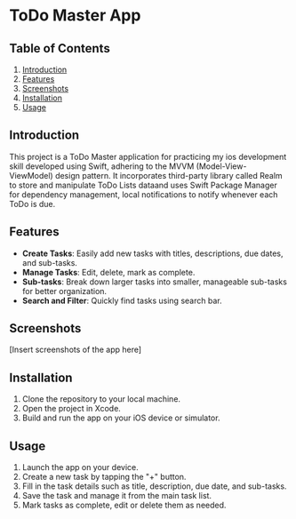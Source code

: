 # ToDo Master App

## Table of Contents
1. [Introduction](#introduction)
2. [Features](#features)
3. [Screenshots](#screenshots)
4. [Installation](#installation)
5. [Usage](#usage)

## Introduction
This project is a ToDo Master application for practicing my ios development skill developed using Swift, adhering to the MVVM (Model-View-ViewModel) design pattern. It incorporates third-party library called Realm to store and manipulate ToDo Lists dataand uses Swift Package Manager for dependency management, local notifications to 
notify whenever each ToDo is due.

## Features
- **Create Tasks**: Easily add new tasks with titles, descriptions, due dates, and sub-tasks.
- **Manage Tasks**: Edit, delete, mark as complete.
- **Sub-tasks**: Break down larger tasks into smaller, manageable sub-tasks for better organization.
- **Search and Filter**: Quickly find tasks using search bar.

## Screenshots
[Insert screenshots of the app here]

## Installation
1. Clone the repository to your local machine.
2. Open the project in Xcode.
3. Build and run the app on your iOS device or simulator.

## Usage
1. Launch the app on your device.
2. Create a new task by tapping the "+" button.
3. Fill in the task details such as title, description, due date, and sub-tasks.
4. Save the task and manage it from the main task list.
5. Mark tasks as complete, edit or delete them as needed.
